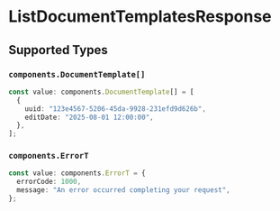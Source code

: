 # ListDocumentTemplatesResponse


## Supported Types

### `components.DocumentTemplate[]`

```typescript
const value: components.DocumentTemplate[] = [
  {
    uuid: "123e4567-5206-45da-9928-231efd9d626b",
    editDate: "2025-08-01 12:00:00",
  },
];
```

### `components.ErrorT`

```typescript
const value: components.ErrorT = {
  errorCode: 1000,
  message: "An error occurred completing your request",
};
```

